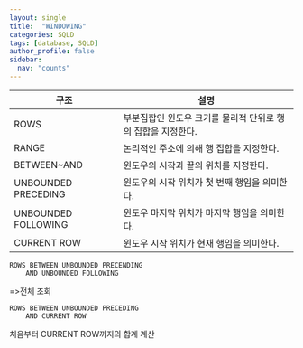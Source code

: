 ```yaml
---
layout: single
title:  "WINDOWING"
categories: SQLD
tags: [database, SQLD]
author_profile: false
sidebar:
  nav: "counts"
---
```

| 구조                  | 설명                                 |
| ------------------- | ---------------------------------- |
| ROWS                | 부분집합인 윈도우 크기를 물리적 단위로 행의 집합을 지정한다. |
| RANGE               | 논리적인 주소에 의해 행 집합을 지정한다.            |
| BETWEEN~AND         | 윈도우의 시작과 끝의 위치를 지정한다.              |
| UNBOUNDED PRECEDING | 윈도우의 시작 위치가 첫 번째 행임을 의미한다.         |
| UNBOUNDED FOLLOWING | 윈도우 마지막 위치가 마지막 행임을 의미한다.          |
| CURRENT ROW         | 윈도우 시작 위치가 현재 행임을 의미한다.            |
```
ROWS BETWEEN UNBOUNDED PRECENDING
	AND UNBOUNDED FOLLOWING
```
=>전체 조회
```
ROWS BETWEEN UNBOUNDED PRECEDING
	AND CURRENT ROW
```
처음부터 CURRENT ROW까지의 합계 계산
